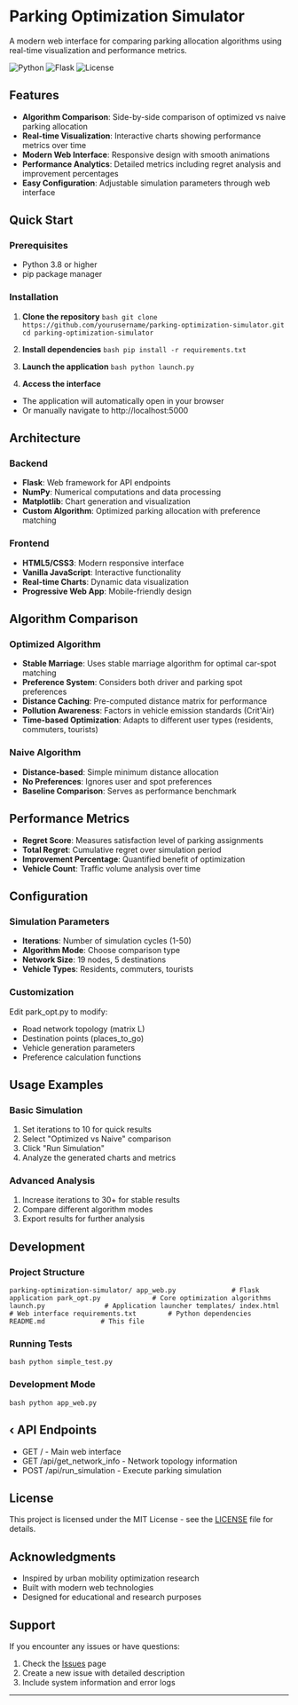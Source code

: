 # Parking Optimization Simulator

A modern web interface for comparing parking allocation algorithms using real-time visualization and performance metrics.

![Python](https://img.shields.io/badge/python-v3.8+-blue.svg)
![Flask](https://img.shields.io/badge/flask-v2.3+-green.svg)
![License](https://img.shields.io/badge/license-MIT-blue.svg)

## Features

- **Algorithm Comparison**: Side-by-side comparison of optimized vs naive parking allocation
- **Real-time Visualization**: Interactive charts showing performance metrics over time
- **Modern Web Interface**: Responsive design with smooth animations
- **Performance Analytics**: Detailed metrics including regret analysis and improvement percentages
- **Easy Configuration**: Adjustable simulation parameters through web interface

## Quick Start

### Prerequisites

- Python 3.8 or higher
- pip package manager

### Installation

1. **Clone the repository**
``bash
git clone https://github.com/yourusername/parking-optimization-simulator.git
cd parking-optimization-simulator
``

2. **Install dependencies**
``bash
pip install -r requirements.txt
``

3. **Launch the application**
``bash
python launch.py
``

4. **Access the interface**
- The application will automatically open in your browser
- Or manually navigate to http://localhost:5000

## Architecture

### Backend
- **Flask**: Web framework for API endpoints
- **NumPy**: Numerical computations and data processing
- **Matplotlib**: Chart generation and visualization
- **Custom Algorithm**: Optimized parking allocation with preference matching

### Frontend
- **HTML5/CSS3**: Modern responsive interface
- **Vanilla JavaScript**: Interactive functionality
- **Real-time Charts**: Dynamic data visualization
- **Progressive Web App**: Mobile-friendly design

## Algorithm Comparison

### Optimized Algorithm
- **Stable Marriage**: Uses stable marriage algorithm for optimal car-spot matching
- **Preference System**: Considers both driver and parking spot preferences
- **Distance Caching**: Pre-computed distance matrix for performance
- **Pollution Awareness**: Factors in vehicle emission standards (Crit'Air)
- **Time-based Optimization**: Adapts to different user types (residents, commuters, tourists)

### Naive Algorithm
- **Distance-based**: Simple minimum distance allocation
- **No Preferences**: Ignores user and spot preferences
- **Baseline Comparison**: Serves as performance benchmark

## Performance Metrics

- **Regret Score**: Measures satisfaction level of parking assignments
- **Total Regret**: Cumulative regret over simulation period
- **Improvement Percentage**: Quantified benefit of optimization
- **Vehicle Count**: Traffic volume analysis over time

## Configuration

### Simulation Parameters
- **Iterations**: Number of simulation cycles (1-50)
- **Algorithm Mode**: Choose comparison type
- **Network Size**: 19 nodes, 5 destinations
- **Vehicle Types**: Residents, commuters, tourists

### Customization
Edit park_opt.py to modify:
- Road network topology (matrix L)
- Destination points (places_to_go)
- Vehicle generation parameters
- Preference calculation functions

## Usage Examples

### Basic Simulation
1. Set iterations to 10 for quick results
2. Select "Optimized vs Naive" comparison
3. Click "Run Simulation"
4. Analyze the generated charts and metrics

### Advanced Analysis
1. Increase iterations to 30+ for stable results
2. Compare different algorithm modes
3. Export results for further analysis

## Development

### Project Structure
`
parking-optimization-simulator/
app_web.py              # Flask application
park_opt.py             # Core optimization algorithms
launch.py               # Application launcher
templates/
index.html          # Web interface
requirements.txt        # Python dependencies
README.md              # This file
`

### Running Tests
``bash
python simple_test.py
``

### Development Mode
``bash
python app_web.py
``

## ‹ API Endpoints

- GET / - Main web interface
- GET /api/get_network_info - Network topology information
- POST /api/run_simulation - Execute parking simulation


## License

This project is licensed under the MIT License - see the [LICENSE](LICENSE) file for details.

## Acknowledgments

- Inspired by urban mobility optimization research
- Built with modern web technologies
- Designed for educational and research purposes

## Support

If you encounter any issues or have questions:
1. Check the [Issues](https://github.com/yourusername/parking-optimization-simulator/issues) page
2. Create a new issue with detailed description
3. Include system information and error logs


---

